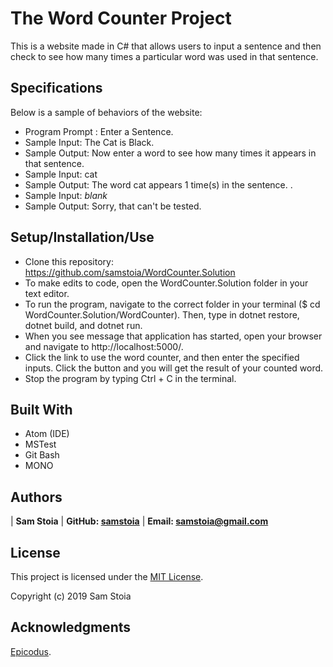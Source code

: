 # The Word Counter Project

This is a website made in C# that allows users to input a sentence and then check to see how many times a particular word was used in that sentence.

## Specifications

Below is a sample of behaviors of the website:

* Program Prompt : Enter a Sentence.
* Sample Input: The Cat is Black.
* Sample Output: Now enter a word to see how many times it appears in that sentence.
* Sample Input: cat
* Sample Output: The word cat appears 1 time(s) in the sentence. .
* Sample Input: *blank*
* Sample Output: Sorry, that can't be tested.

## Setup/Installation/Use
* Clone this repository: https://github.com/samstoia/WordCounter.Solution
* To make edits to code, open the WordCounter.Solution folder in your text editor.
* To run the program, navigate to the correct folder in your terminal ($ cd WordCounter.Solution/WordCounter).  Then, type in dotnet restore, dotnet build, and dotnet run.
* When you see message that application has started, open your browser and navigate to http://localhost:5000/.
* Click the link to use the word counter, and then enter the specified inputs.  Click the button and you will get the result of your counted word.
* Stop the program by typing Ctrl + C in the terminal.

## Built With

* Atom (IDE)
* MSTest
* Git Bash
* MONO

## Authors

| **Sam Stoia** | **GitHub: [samstoia](https://github.com/samstoia)** | **Email: [samstoia@gmail.com](mailto:samstoia@gmail.com)**

## License

This project is licensed under the [MIT License](https://opensource.org/licenses/MIT).

Copyright (c) 2019 Sam Stoia


## Acknowledgments

[Epicodus](https://www.epicodus.com/).
